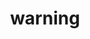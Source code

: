 ---
title: warning
unicode_regular: \eccc
unicode_bold: \eccb
unicode_solid: \eccd
unicode_brand: 
---